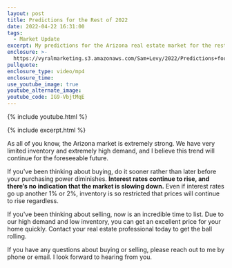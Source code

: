 ```yaml
---
layout: post
title: Predictions for the Rest of 2022
date: 2022-04-22 16:31:00
tags:
  - Market Update
excerpt: My predictions for the Arizona real estate market for the rest of 2022.
enclosure: >-
  https://vyralmarketing.s3.amazonaws.com/Sam+Levy/2022/Predictions+for+the+Rest+of+2022+(1).mp4
pullquote:
enclosure_type: video/mp4
enclosure_time:
use_youtube_image: true
youtube_alternate_image:
youtube_code: IG9-VbjtMqE
---
```

{% include youtube.html %}

{% include excerpt.html %}

As all of you know, the Arizona market is extremely strong. We have very limited inventory and extremely high demand, and I believe this trend will continue for the foreseeable future.

If you've been thinking about buying, do it sooner rather than later before your purchasing power diminishes. **Interest rates continue to rise, and there’s no indication that the market is slowing down.** Even if interest rates go up another 1% or 2%, inventory is so restricted that prices will continue to rise regardless.

If you've been thinking about selling, now is an incredible time to list. Due to our high demand and low inventory, you can get an excellent price for your home quickly. Contact your real estate professional today to get the ball rolling.

If you have any questions about buying or selling, please reach out to me by phone or email. I look forward to hearing from you.
